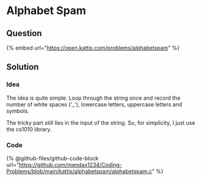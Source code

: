 # Alphabet Spam

## Question

{% embed url="https://open.kattis.com/problems/alphabetspam" %}

## Solution

### Idea

The idea is quite simple. Loop through the string once and record the number of white spaces ('\_'), lowercase letters, uppercase letters and symbols.

The tricky part still lies in the input of the string. So, for simplicity, I just use the cs1010 library.

### Code

{% @github-files/github-code-block url="https://github.com/mendax1234/Coding-Problems/blob/main/kattis/alphabetspam/alphabetspam.c" %}
